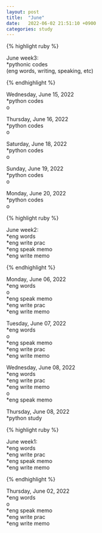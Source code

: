 ```yaml
---
layout: post
title:  "June"
date:   2022-06-02 21:51:10 +0900
categories: study
---
```



{% highlight ruby %}


June week3:  
*pythonic codes  
(eng words, writing, speaking, etc)  

{% endhighlight %}



Wednesday, June 15, 2022     
*python codes  
o  


Thursday, June 16, 2022     
*python codes  
o  


Saturday, June 18, 2022     
*python codes  
o  


Sunday, June 19, 2022     
*python codes  
o  


Monday, June 20, 2022     
*python codes  
o  


{% highlight ruby %}


June week2:  
*eng words  
*eng write prac  
*eng speak memo   
*eng write memo  


{% endhighlight %}



Monday, June 06, 2022     
*eng words  
o  
*eng speak memo      
*eng write prac  
*eng write memo   


Tuesday, June 07, 2022     
*eng words  
o  
*eng speak memo      
*eng write prac  
*eng write memo   


Wednesday, June 08, 2022     
*eng words  
*eng write prac  
*eng write memo   
o  
*eng speak memo      


Thursday, June 08, 2022     
*python study  




{% highlight ruby %}


June week1:  
*eng words  
*eng write prac  
*eng speak memo   
*eng write memo  


{% endhighlight %}



Thursday, June 02, 2022     
*eng words  
o  
*eng speak memo      
*eng write prac  
*eng write memo   




